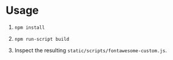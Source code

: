 # Usage

1. `npm install`

2. `npm run-script build`

3. Inspect the resulting `static/scripts/fontawesome-custom.js`.
